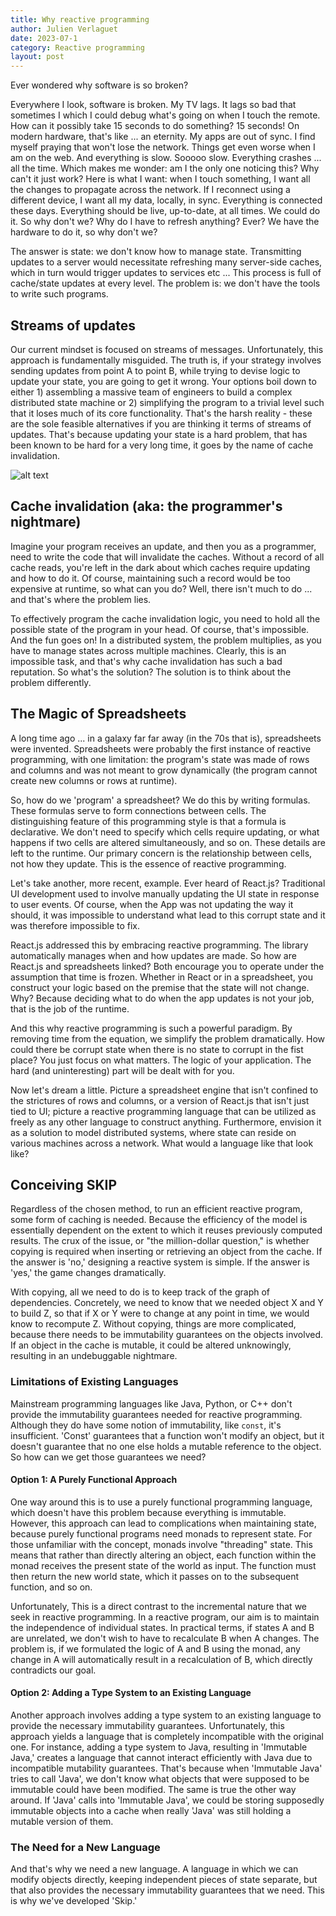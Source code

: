 ```yaml
---
title: Why reactive programming
author: Julien Verlaguet
date: 2023-07-1
category: Reactive programming
layout: post
---
```


Ever wondered why software is so broken?

Everywhere I look, software is broken. My TV lags. It lags so bad that
sometimes I which I could debug what's going on when I touch the
remote. How can it possibly take 15 seconds to do something? 15
seconds! On modern hardware, that's like ... an eternity. My apps are
out of sync. I find myself praying that won't lose the network. Things
get even worse when I am on the web. And everything is slow. Sooooo
slow. Everything crashes ... all the time. Which makes me wonder: am I
the only one noticing this? Why can't it just work? Here is what I
want: when I touch something, I want all the changes to propagate
across the network. If I reconnect using a different device, I want
all my data, locally, in sync.  Everything is connected these
days. Everything should be live, up-to-date, at all times. We could do
it. So why don't we? Why do I have to refresh anything? Ever?  We have
the hardware to do it, so why don't we?

The answer is state: we don't know how to manage state. Transmitting
 updates to a server would necessitate refreshing many server-side
 caches, which in turn would trigger updates to services etc ... This
 process is full of cache/state updates at every level. The problem
 is: we don't have the tools to write such programs.

## Streams of updates

Our current mindset is focused on streams of messages. Unfortunately,
this approach is fundamentally misguided. The truth is, if your
strategy involves sending updates from point A to point B, while
trying to devise logic to update your state, you are going to get it
wrong. Your options boil down to either 1) assembling a massive team
of engineers to build a complex distributed state machine or 2)
simplifying the program to a trivial level such that it loses much of
its core functionality. That's the harsh reality - these are the sole
feasible alternatives if you are thinking it terms of streams of
updates. That's because updating your state is a hard problem, that
has been known to be hard for a very long time, it goes by the name of
cache invalidation.

![alt text](https://raw.githubusercontent.com/pikatchu/website/master/img/ABCache.png)

## Cache invalidation (aka: the programmer's nightmare)

Imagine your program receives an update, and then you as a programmer,
need to write the code that will invalidate the caches. Without a
record of all cache reads, you're left in the dark about which caches
require updating and how to do it. Of course, maintaining such a
record would be too expensive at runtime, so what can you do? Well,
there isn't much to do ... and that's where the problem lies.

To effectively program the cache invalidation logic, you need to hold
all the possible state of the program in your head. Of course, that's
impossible. And the fun goes on! In a distributed system, the problem
multiplies, as you have to manage states across multiple
machines. Clearly, this is an impossible task, and that's why cache
invalidation has such a bad reputation. So what's the solution? The
solution is to think about the problem differently.

## The Magic of Spreadsheets

A long time ago ... in a galaxy far far away (in the 70s that is),
spreadsheets were invented. Spreadsheets were probably the first
instance of reactive programming, with one limitation: the program's
state was made of rows and columns and was not meant to grow
dynamically (the program cannot create new columns or rows at
runtime).

So, how do we 'program' a spreadsheet? We do this by writing
formulas. These formulas serve to form connections between cells. The
distinguishing feature of this programming style is that a formula is
declarative. We don't need to specify which cells require updating, or
what happens if two cells are altered simultaneously, and so on. These
details are left to the runtime. Our primary concern is the
relationship between cells, not how they update. This is the essence
of reactive programming.

Let's take another, more recent, example. Ever heard of React.js?
Traditional UI development used to involve manually updating the UI
state in response to user events. Of course, when the App was not
updating the way it should, it was impossible to understand what lead
to this corrupt state and it was therefore impossible to fix.

React.js addressed this by embracing reactive programming. The library
automatically manages when and how updates are made. So how are
React.js and spreadsheets linked? Both encourage you to operate under
the assumption that time is frozen. Whether in React or in a
spreadsheet, you construct your logic based on the premise that the
state will not change. Why? Because deciding what to do when the app
updates is not your job, that is the job of the runtime.

And this why reactive programming is such a powerful paradigm. By
removing time from the equation, we simplify the problem
dramatically. How could there be corrupt state when there is no state
to corrupt in the fist place? You just focus on what matters. The
logic of your application. The hard (and uninteresting) part will be
dealt with for you.

Now let's dream a little. Picture a spreadsheet engine that isn't
confined to the strictures of rows and columns, or a version of
React.js that isn't just tied to UI; picture a reactive programming
language that can be utilized as freely as any other language to
construct anything. Furthermore, envision it as a solution to model
distributed systems, where state can reside on various machines across
a network. What would a language like that look like?
  
## Conceiving SKIP

Regardless of the chosen method, to run an efficient reactive program,
some form of caching is needed. Because the efficiency of the model is
essentially dependent on the extent to which it reuses previously
computed results. The crux of the issue, or "the million-dollar
question," is whether copying is required when inserting or retrieving
an object from the cache. If the answer is 'no,' designing a reactive
system is simple. If the answer is 'yes,' the game changes
dramatically.

With copying, all we need to do is to keep track of the graph of
dependencies. Concretely, we need to know that we needed object X and
Y to build Z, so that if X or Y were to change at any point in time,
we would know to recompute Z. Without copying, things are more
complicated, because there needs to be immutability guarantees on the
objects involved. If an object in the cache is mutable, it could be
altered unknowingly, resulting in an undebuggable nightmare.

### Limitations of Existing Languages

Mainstream programming languages like Java, Python, or C++ don't
provide the immutability guarantees needed for reactive
programming. Although they do have some notion of immutability, like
`const`, it's insufficient. 'Const' guarantees that a function won't
modify an object, but it doesn't guarantee that no one else holds a
mutable reference to the object. So how can we get those guarantees we
need?

#### Option 1: A Purely Functional Approach

One way around this is to use a purely functional programming
language, which doesn't have this problem because everything is
immutable. However, this approach can lead to complications when
maintaining state, because purely functional programs need monads to
represent state. For those unfamiliar with the concept, monads involve
"threading" state. This means that rather than directly altering an
object, each function within the monad receives the present state of
the world as input. The function must then return the new
world state, which it passes on to the subsequent function, and so on.

Unfortunately, This is a direct contrast to the incremental nature
that we seek in reactive programming.  In a reactive program, our aim
is to maintain the independence of individual states. In practical
terms, if states A and B are unrelated, we don't wish to have to
recalculate B when A changes. The problem is, if we formulated the
logic of A and B using the monad, any change in A will automatically
result in a recalculation of B, which directly contradicts our goal.

#### Option 2: Adding a Type System to an Existing Language

Another approach involves adding a type system to an existing language
to provide the necessary immutability guarantees. Unfortunately, this
approach yields a language that is completely incompatible with the
original one. For instance, adding a type system to Java, resulting in
'Immutable Java,' creates a language that cannot interact efficiently
with Java due to incompatible mutability guarantees. That's because
when 'Immutable Java' tries to call 'Java', we don't know what objects
that were supposed to be immutable could have been modified. The same
is true the other way around. If 'Java' calls into 'Immutable Java',
we could be storing supposedly immutable objects into a cache when
really 'Java' was still holding a mutable version of them.

### The Need for a New Language

And that's why we need a new language. A language in which we can
modify objects directly, keeping independent pieces of state separate,
but that also provides the necessary immutability guarantees that we
need. This is why we've developed 'Skip.'
